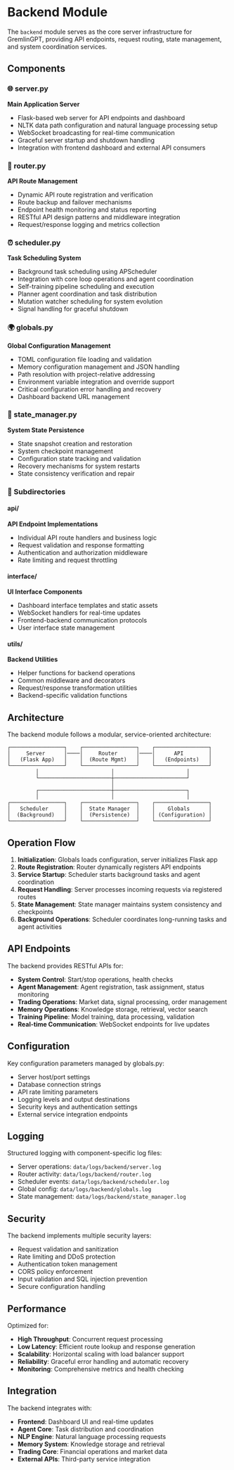 # Backend Module

The `backend` module serves as the core server infrastructure for GremlinGPT, providing API endpoints, request routing, state management, and system coordination services.

## Components

### 🌐 server.py
**Main Application Server**
- Flask-based web server for API endpoints and dashboard
- NLTK data path configuration and natural language processing setup
- WebSocket broadcasting for real-time communication
- Graceful server startup and shutdown handling
- Integration with frontend dashboard and external API consumers

### 🔄 router.py
**API Route Management**
- Dynamic API route registration and verification
- Route backup and failover mechanisms
- Endpoint health monitoring and status reporting
- RESTful API design patterns and middleware integration
- Request/response logging and metrics collection

### ⏰ scheduler.py
**Task Scheduling System**
- Background task scheduling using APScheduler
- Integration with core loop operations and agent coordination
- Self-training pipeline scheduling and execution
- Planner agent coordination and task distribution
- Mutation watcher scheduling for system evolution
- Signal handling for graceful shutdown

### 🌍 globals.py
**Global Configuration Management**
- TOML configuration file loading and validation
- Memory configuration management and JSON handling
- Path resolution with project-relative addressing
- Environment variable integration and override support
- Critical configuration error handling and recovery
- Dashboard backend URL management

### 💾 state_manager.py
**System State Persistence**
- State snapshot creation and restoration
- System checkpoint management
- Configuration state tracking and validation
- Recovery mechanisms for system restarts
- State consistency verification and repair

### 📁 Subdirectories

#### api/
**API Endpoint Implementations**
- Individual API route handlers and business logic
- Request validation and response formatting
- Authentication and authorization middleware
- Rate limiting and request throttling

#### interface/
**UI Interface Components**
- Dashboard interface templates and static assets
- WebSocket handlers for real-time updates
- Frontend-backend communication protocols
- User interface state management

#### utils/
**Backend Utilities**
- Helper functions for backend operations
- Common middleware and decorators
- Request/response transformation utilities
- Backend-specific validation functions

## Architecture

The backend module follows a modular, service-oriented architecture:

```text
┌─────────────────┐    ┌─────────────────┐    ┌─────────────────┐
│     Server      │────│     Router      │────│      API        │
│   (Flask App)   │    │  (Route Mgmt)   │    │   (Endpoints)   │
└─────────────────┘    └─────────────────┘    └─────────────────┘
         │                       │                       │
         └───────────────────────┼───────────────────────┘
                                 │
         ┌───────────────────────┼───────────────────────┐
         │                       │                       │
┌─────────────────┐    ┌─────────────────┐    ┌─────────────────┐
│   Scheduler     │    │  State Manager  │    │    Globals      │
│  (Background)   │    │  (Persistence)  │    │ (Configuration) │
└─────────────────┘    └─────────────────┘    └─────────────────┘
```

## Operation Flow

1. **Initialization**: Globals loads configuration, server initializes Flask app
2. **Route Registration**: Router dynamically registers API endpoints
3. **Service Startup**: Scheduler starts background tasks and agent coordination
4. **Request Handling**: Server processes incoming requests via registered routes
5. **State Management**: State manager maintains system consistency and checkpoints
6. **Background Operations**: Scheduler coordinates long-running tasks and agent activities

## API Endpoints

The backend provides RESTful APIs for:
- **System Control**: Start/stop operations, health checks
- **Agent Management**: Agent registration, task assignment, status monitoring
- **Trading Operations**: Market data, signal processing, order management
- **Memory Operations**: Knowledge storage, retrieval, vector search
- **Training Pipeline**: Model training, data processing, validation
- **Real-time Communication**: WebSocket endpoints for live updates

## Configuration

Key configuration parameters managed by globals.py:
- Server host/port settings
- Database connection strings
- API rate limiting parameters
- Logging levels and output destinations
- Security keys and authentication settings
- External service integration endpoints

## Logging

Structured logging with component-specific log files:
- Server operations: `data/logs/backend/server.log`
- Router activity: `data/logs/backend/router.log`
- Scheduler events: `data/logs/backend/scheduler.log`
- Global config: `data/logs/backend/globals.log`
- State management: `data/logs/backend/state_manager.log`

## Security

The backend implements multiple security layers:
- Request validation and sanitization
- Rate limiting and DDoS protection
- Authentication token management
- CORS policy enforcement
- Input validation and SQL injection prevention
- Secure configuration handling

## Performance

Optimized for:
- **High Throughput**: Concurrent request processing
- **Low Latency**: Efficient route lookup and response generation
- **Scalability**: Horizontal scaling with load balancer support
- **Reliability**: Graceful error handling and automatic recovery
- **Monitoring**: Comprehensive metrics and health checking

## Integration

The backend integrates with:
- **Frontend**: Dashboard UI and real-time updates
- **Agent Core**: Task distribution and coordination
- **NLP Engine**: Natural language processing requests
- **Memory System**: Knowledge storage and retrieval
- **Trading Core**: Financial operations and market data
- **External APIs**: Third-party service integration
